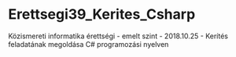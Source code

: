 # Erettsegi39_Kerites_Csharp
Közismereti informatika érettségi - emelt szint - 2018.10.25 - Kerítés feladatának megoldása C# programozási nyelven
